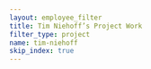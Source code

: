```yaml
---
layout: employee_filter
title: Tim Niehoff’s Project Work
filter_type: project
name: tim-niehoff
skip_index: true
---
```

